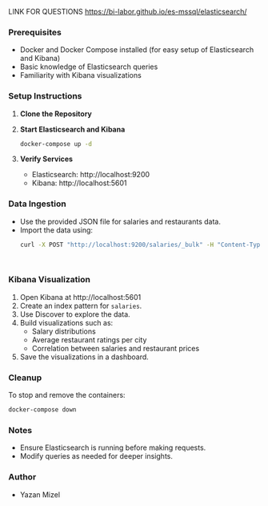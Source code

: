 
LINK FOR QUESTIONS
https://bi-labor.github.io/es-mssql/elasticsearch/


### Prerequisites
- Docker and Docker Compose installed (for easy setup of Elasticsearch and Kibana)
- Basic knowledge of Elasticsearch queries
- Familiarity with Kibana visualizations

### Setup Instructions
1. **Clone the Repository**

2. **Start Elasticsearch and Kibana**
   ```sh
   docker-compose up -d
   ```
3. **Verify Services**
   - Elasticsearch: http://localhost:9200
   - Kibana: http://localhost:5601

### Data Ingestion
- Use the provided JSON file for salaries and restaurants data.
- Import the data using:
  ```sh
  curl -X POST "http://localhost:9200/salaries/_bulk" -H "Content-Type: application/json" --data-binary @salaries.json
 



### Kibana Visualization
1. Open Kibana at http://localhost:5601
2. Create an index pattern for `salaries`.
3. Use Discover to explore the data.
4. Build visualizations such as:
   - Salary distributions
   - Average restaurant ratings per city
   - Correlation between salaries and restaurant prices
5. Save the visualizations in a dashboard.

### Cleanup
To stop and remove the containers:
```sh
docker-compose down
```

### Notes
- Ensure Elasticsearch is running before making requests.
- Modify queries as needed for deeper insights.

### Author
- Yazan Mizel

